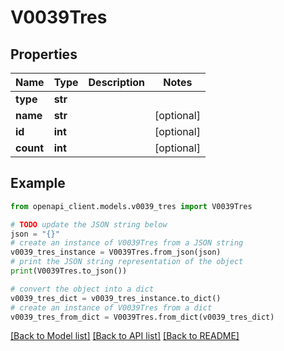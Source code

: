 # V0039Tres


## Properties

Name | Type | Description | Notes
------------ | ------------- | ------------- | -------------
**type** | **str** |  | 
**name** | **str** |  | [optional] 
**id** | **int** |  | [optional] 
**count** | **int** |  | [optional] 

## Example

```python
from openapi_client.models.v0039_tres import V0039Tres

# TODO update the JSON string below
json = "{}"
# create an instance of V0039Tres from a JSON string
v0039_tres_instance = V0039Tres.from_json(json)
# print the JSON string representation of the object
print(V0039Tres.to_json())

# convert the object into a dict
v0039_tres_dict = v0039_tres_instance.to_dict()
# create an instance of V0039Tres from a dict
v0039_tres_from_dict = V0039Tres.from_dict(v0039_tres_dict)
```
[[Back to Model list]](../README.md#documentation-for-models) [[Back to API list]](../README.md#documentation-for-api-endpoints) [[Back to README]](../README.md)


